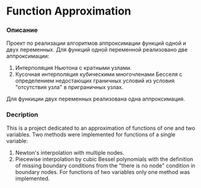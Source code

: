 # Function Approximation
### Описание 
Проект по реализации алгоритмов аппроксимации функций одной и двух переменных. Для функций одной переменной реализовано две аппроксимации: 
1. Интерполяция Ньютона с кратными узлами.
2. Кусочная интерполяция кубическими многочленами Бесселя с определением недостающих граничных условий из условия "отсутствия узла" в приграничных узлах.

Для функиции двух переменных реализована одна аппроксимация.
### Decription
This is a project dedicated to an approximation of functions of one and two variables. Two methods were implemented for functions of a single variable:
1. Newton's interpolation with multiple nodes.
2. Piecewise interpolation by cubic Bessel polynomials with the definition of missing boundary conditions from the "there is no node" condition in boundary nodes.
For functions of two variables only one method was implemented.

